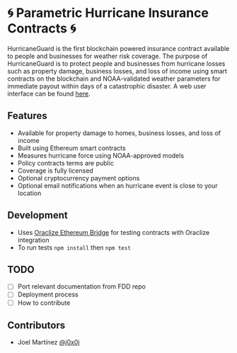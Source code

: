 🌀 Parametric Hurricane Insurance Contracts 🌀
=============================================

HurricaneGuard is the first blockchain powered insurance contract available to people and businesses for weather risk coverage. The purpose of HurricaneGuard is to protect people and businesses from hurricane losses such as property damage, business losses, and loss of income using smart contracts on the blockchain and NOAA-validated weather parameters for immediate payout within days of a catastrophic disaster. 
A web user interface can be found [here](http://hurricaneguard.io).

Features
-----------
* Available for property damage to homes, business losses, and loss of income
* Built using Ethereum smart contracts
* Measures hurricane force using NOAA-approved models
* Policy contracts terms are public 
* Coverage is fully licensed
* Optional cryptocurrency payment options
* Optional email notifications when an hurricane event is close to your location

Development
-----------

* Uses [Oraclize Ethereum Bridge](https://github.com/oraclize/ethereum-bridge)
for testing contracts with Oraclize integration
* To run tests `npm install` then `npm test`

TODO
----

* [ ] Port relevant documentation from FDD repo
* [ ] Deployment process
* [ ] How to contribute

Contributors
------------

* Joel Martínez [@j0x0j](https://github.com/j0x0j)
